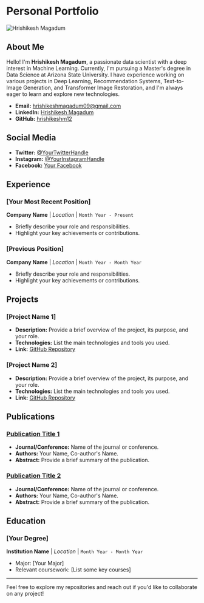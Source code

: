 # Personal Portfolio

![Hrishikesh Magadum](https://via.placeholder.com/150) <!-- Replace with your image link -->

## About Me
Hello! I'm **Hrishikesh Magadum**, a passionate data scientist with a deep interest in Machine Learning. Currently, I'm pursuing a Master's degree in Data Science at Arizona State University. I have experience working on various projects in Deep Learning, Recommendation Systems, Text-to-Image Generation, and Transformer Image Restoration, and I'm always eager to learn and explore new technologies.

- **Email:** hrishikeshmagadum09@gmail.com
- **LinkedIn:** [Hrishikesh Magadum](https://www.linkedin.com/in/hrishikesh-magadum-323a431b3/)
- **GitHub:** [hrishikeshm12](https://github.com/hrishikeshm12)

## Social Media
- **Twitter:** [@YourTwitterHandle](https://twitter.com/YourTwitterHandle)
- **Instagram:** [@YourInstagramHandle](https://www.instagram.com/YourInstagramHandle)
- **Facebook:** [Your Facebook](https://www.facebook.com/YourFacebookHandle)

## Experience
### [Your Most Recent Position]
**Company Name** | *Location* | `Month Year - Present`

- Briefly describe your role and responsibilities.
- Highlight your key achievements or contributions.

### [Previous Position]
**Company Name** | *Location* | `Month Year - Month Year`

- Briefly describe your role and responsibilities.
- Highlight your key achievements or contributions.

## Projects
### [Project Name 1]
- **Description:** Provide a brief overview of the project, its purpose, and your role.
- **Technologies:** List the main technologies and tools you used.
- **Link:** [GitHub Repository](https://github.com/)

### [Project Name 2]
- **Description:** Provide a brief overview of the project, its purpose, and your role.
- **Technologies:** List the main technologies and tools you used.
- **Link:** [GitHub Repository](https://github.com/)

## Publications
### [Publication Title 1](https://link.to.publication)
- **Journal/Conference:** Name of the journal or conference.
- **Authors:** Your Name, Co-author's Name.
- **Abstract:** Provide a brief summary of the publication.

### [Publication Title 2](https://link.to.publication)
- **Journal/Conference:** Name of the journal or conference.
- **Authors:** Your Name, Co-author's Name.
- **Abstract:** Provide a brief summary of the publication.

## Education
### [Your Degree]
**Institution Name** | *Location* | `Month Year - Month Year`

- Major: [Your Major]
- Relevant coursework: [List some key courses]

---

Feel free to explore my repositories and reach out if you'd like to collaborate on any project!
